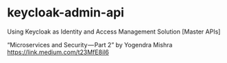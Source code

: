 # keycloak-admin-api
Using Keycloak as Identity and Access Management Solution [Master APIs]

 
“Microservices and Security — Part 2” by Yogendra Mishra https://link.medium.com/t23MfE8il6
